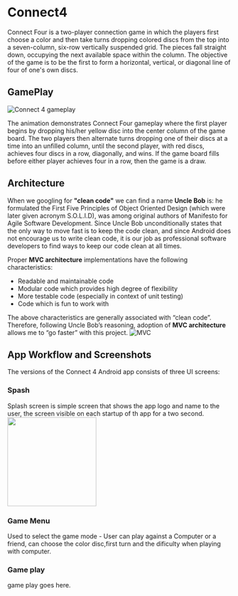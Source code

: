 # Connect4
Connect Four is a two-player connection game in which the players first choose a color and then take turns dropping colored discs from the top into a seven-column, six-row vertically suspended grid. The pieces fall straight down, occupying the next available space within the column. The objective of the game is to be the first to form a horizontal, vertical, or diagonal line of four of one's own discs.
## GamePlay
![Connect 4 gameplay](https://github.com/altercation/solarized/raw/master/img/solarized-palette.png)

The animation demonstrates Connect Four gameplay where the first player begins by dropping his/her yellow disc into the center column of the game board. The two players then alternate turns dropping one of their discs at a time into an unfilled column, until the second player, with red discs, achieves four discs in a row, diagonally, and wins. If the game board fills before either player achieves four in a row, then the game is a draw.

## Architecture
When we googling for **"clean code"** we can find a name **Uncle Bob** is: he formulated the First Five Principles of Object Oriented Design (which were later given acronym S.O.L.I.D), was among original authors of Manifesto for Agile Software Development. Since Uncle Bob unconditionally states that the only way to move fast is to keep the code clean, and since Android does not encourage us to write clean code, it is our job as professional software developers to find ways to keep our code clean at all times.

Proper **MVC architecture** implementations have the following characteristics:

* Readable and maintainable code
* Modular code which provides high degree of flexibility
* More testable code (especially in context of unit testing)
* Code which is fun to work with

The above characteristics are generally associated with “clean code”. Therefore, following Uncle Bob’s reasoning, adoption of  **MVC architecture** allows me to “go faster” with this project.
![MVC](https://github.com/rahulmmohan/Connect4_Android/blob/master/Files/Screen%20Shot%202017-06-04%20at%207.32.00%20PM.png)


## App Workflow and Screenshots

The versions of the Connect 4 Android app consists of three UI screens: 
### Spash 
Splash screen is simple screen that shows the app logo and name to the user, the screen visible on each startup of th app for a two second.
<img src="https://github.com/rahulmmohan/Connect4_Android/blob/master/Files/splash.png" width=200px/>

### Game Menu
Used to select the game mode - User can play against a Computer or a friend, can choose the color disc,first turn and        the dificulty when playing with computer.
### Game play 
game play goes here.
